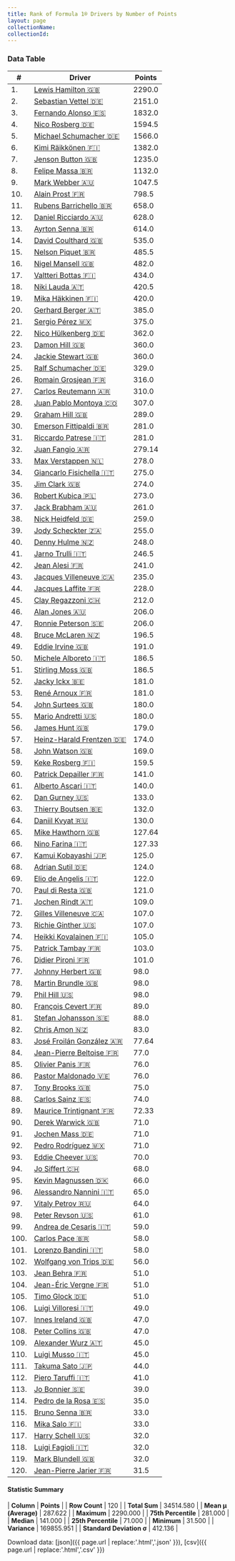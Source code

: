 ```yaml
---
title: Rank of Formula 1® Drivers by Number of Points
layout: page
collectionName: 
collectionId: 
---
```




<canvas id="chart" width="400" height="180"></canvas>
<script>
var data = {
    "datasets": [
        {
            "backgroundColor": [
                "#9C8E8D",
                "#9C8E8D",
                "#9C8E8D",
                "#9C8E8D",
                "#9C8E8D",
                "#9C8E8D",
                "#9C8E8D",
                "#9C8E8D",
                "#9C8E8D",
                "#9C8E8D",
                "#9C8E8D",
                "#9C8E8D",
                "#9C8E8D",
                "#9C8E8D",
                "#9C8E8D",
                "#9C8E8D",
                "#9C8E8D",
                "#9C8E8D",
                "#9C8E8D",
                "#9C8E8D",
                "#9C8E8D",
                "#9C8E8D",
                "#9C8E8D",
                "#9C8E8D",
                "#9C8E8D",
                "#9C8E8D",
                "#9C8E8D",
                "#9C8E8D",
                "#9C8E8D",
                "#9C8E8D",
                "#9C8E8D",
                "#9C8E8D",
                "#9C8E8D",
                "#9C8E8D",
                "#9C8E8D",
                "#9C8E8D",
                "#9C8E8D",
                "#9C8E8D",
                "#9C8E8D",
                "#9C8E8D",
                "#9C8E8D",
                "#9C8E8D",
                "#9C8E8D",
                "#9C8E8D",
                "#9C8E8D",
                "#9C8E8D",
                "#9C8E8D",
                "#9C8E8D",
                "#9C8E8D",
                "#9C8E8D",
                "#9C8E8D",
                "#9C8E8D",
                "#9C8E8D",
                "#9C8E8D",
                "#9C8E8D",
                "#9C8E8D",
                "#9C8E8D",
                "#9C8E8D",
                "#9C8E8D",
                "#9C8E8D",
                "#9C8E8D",
                "#9C8E8D",
                "#9C8E8D",
                "#9C8E8D",
                "#9C8E8D",
                "#9C8E8D",
                "#9C8E8D",
                "#9C8E8D",
                "#9C8E8D",
                "#9C8E8D",
                "#9C8E8D",
                "#9C8E8D",
                "#9C8E8D",
                "#9C8E8D",
                "#9C8E8D",
                "#9C8E8D",
                "#9C8E8D",
                "#9C8E8D",
                "#9C8E8D",
                "#9C8E8D",
                "#9C8E8D",
                "#9C8E8D",
                "#9C8E8D",
                "#9C8E8D",
                "#9C8E8D",
                "#9C8E8D",
                "#9C8E8D",
                "#9C8E8D",
                "#9C8E8D",
                "#9C8E8D",
                "#9C8E8D",
                "#9C8E8D",
                "#9C8E8D",
                "#9C8E8D",
                "#9C8E8D",
                "#9C8E8D",
                "#9C8E8D",
                "#9C8E8D",
                "#9C8E8D",
                "#9C8E8D",
                "#9C8E8D",
                "#9C8E8D",
                "#9C8E8D",
                "#9C8E8D",
                "#9C8E8D",
                "#9C8E8D",
                "#9C8E8D",
                "#9C8E8D",
                "#9C8E8D",
                "#9C8E8D",
                "#9C8E8D",
                "#9C8E8D",
                "#9C8E8D",
                "#9C8E8D",
                "#9C8E8D",
                "#9C8E8D",
                "#9C8E8D",
                "#9C8E8D",
                "#9C8E8D",
                "#9C8E8D"
            ],
            "borderColor": [
                "#1D181E",
                "#1D181E",
                "#1D181E",
                "#1D181E",
                "#1D181E",
                "#1D181E",
                "#1D181E",
                "#1D181E",
                "#1D181E",
                "#1D181E",
                "#1D181E",
                "#1D181E",
                "#1D181E",
                "#1D181E",
                "#1D181E",
                "#1D181E",
                "#1D181E",
                "#1D181E",
                "#1D181E",
                "#1D181E",
                "#1D181E",
                "#1D181E",
                "#1D181E",
                "#1D181E",
                "#1D181E",
                "#1D181E",
                "#1D181E",
                "#1D181E",
                "#1D181E",
                "#1D181E",
                "#1D181E",
                "#1D181E",
                "#1D181E",
                "#1D181E",
                "#1D181E",
                "#1D181E",
                "#1D181E",
                "#1D181E",
                "#1D181E",
                "#1D181E",
                "#1D181E",
                "#1D181E",
                "#1D181E",
                "#1D181E",
                "#1D181E",
                "#1D181E",
                "#1D181E",
                "#1D181E",
                "#1D181E",
                "#1D181E",
                "#1D181E",
                "#1D181E",
                "#1D181E",
                "#1D181E",
                "#1D181E",
                "#1D181E",
                "#1D181E",
                "#1D181E",
                "#1D181E",
                "#1D181E",
                "#1D181E",
                "#1D181E",
                "#1D181E",
                "#1D181E",
                "#1D181E",
                "#1D181E",
                "#1D181E",
                "#1D181E",
                "#1D181E",
                "#1D181E",
                "#1D181E",
                "#1D181E",
                "#1D181E",
                "#1D181E",
                "#1D181E",
                "#1D181E",
                "#1D181E",
                "#1D181E",
                "#1D181E",
                "#1D181E",
                "#1D181E",
                "#1D181E",
                "#1D181E",
                "#1D181E",
                "#1D181E",
                "#1D181E",
                "#1D181E",
                "#1D181E",
                "#1D181E",
                "#1D181E",
                "#1D181E",
                "#1D181E",
                "#1D181E",
                "#1D181E",
                "#1D181E",
                "#1D181E",
                "#1D181E",
                "#1D181E",
                "#1D181E",
                "#1D181E",
                "#1D181E",
                "#1D181E",
                "#1D181E",
                "#1D181E",
                "#1D181E",
                "#1D181E",
                "#1D181E",
                "#1D181E",
                "#1D181E",
                "#1D181E",
                "#1D181E",
                "#1D181E",
                "#1D181E",
                "#1D181E",
                "#1D181E",
                "#1D181E",
                "#1D181E",
                "#1D181E",
                "#1D181E",
                "#1D181E"
            ],
            "borderWidth": 1,
            "data": [
                2290.0,
                2151.0,
                1832.0,
                1594.5,
                1566.0,
                1382.0,
                1235.0,
                1132.0,
                1047.5,
                798.5,
                658.0,
                628.0,
                614.0,
                535.0,
                485.5,
                482.0,
                434.0,
                420.5,
                420.0,
                385.0,
                375.0,
                362.0,
                360.0,
                360.0,
                329.0,
                316.0,
                310.0,
                307.0,
                289.0,
                281.0,
                281.0,
                279.14,
                278.0,
                275.0,
                274.0,
                273.0,
                261.0,
                259.0,
                255.0,
                248.0,
                246.5,
                241.0,
                235.0,
                228.0,
                212.0,
                206.0,
                206.0,
                196.5,
                191.0,
                186.5,
                186.5,
                181.0,
                181.0,
                180.0,
                180.0,
                179.0,
                174.0,
                169.0,
                159.5,
                141.0,
                140.0,
                133.0,
                132.0,
                130.0,
                127.64,
                127.33,
                125.0,
                124.0,
                122.0,
                121.0,
                109.0,
                107.0,
                107.0,
                105.0,
                103.0,
                101.0,
                98.0,
                98.0,
                98.0,
                89.0,
                88.0,
                83.0,
                77.64,
                77.0,
                76.0,
                76.0,
                75.0,
                74.0,
                72.33,
                71.0,
                71.0,
                71.0,
                70.0,
                68.0,
                66.0,
                65.0,
                64.0,
                61.0,
                59.0,
                58.0,
                58.0,
                56.0,
                51.0,
                51.0,
                51.0,
                49.0,
                47.0,
                47.0,
                45.0,
                45.0,
                44.0,
                41.0,
                39.0,
                35.0,
                33.0,
                33.0,
                32.0,
                32.0,
                32.0,
                31.5
            ],
            "label": "Points"
        }
    ],
    "labels": [
        "Lewis Hamilton",
        "Sebastian Vettel",
        "Fernando Alonso",
        "Nico Rosberg",
        "Michael Schumacher",
        "Kimi Räikkönen",
        "Jenson Button",
        "Felipe Massa",
        "Mark Webber",
        "Alain Prost",
        "Rubens Barrichello",
        "Daniel Ricciardo",
        "Ayrton Senna",
        "David Coulthard",
        "Nelson Piquet",
        "Nigel Mansell",
        "Valtteri Bottas",
        "Niki Lauda",
        "Mika Häkkinen",
        "Gerhard Berger",
        "Sergio Pérez",
        "Nico Hülkenberg",
        "Damon Hill",
        "Jackie Stewart",
        "Ralf Schumacher",
        "Romain Grosjean",
        "Carlos Reutemann",
        "Juan Pablo Montoya",
        "Graham Hill",
        "Emerson Fittipaldi",
        "Riccardo Patrese",
        "Juan Fangio",
        "Max Verstappen",
        "Giancarlo Fisichella",
        "Jim Clark",
        "Robert Kubica",
        "Jack Brabham",
        "Nick Heidfeld",
        "Jody Scheckter",
        "Denny Hulme",
        "Jarno Trulli",
        "Jean Alesi",
        "Jacques Villeneuve",
        "Jacques Laffite",
        "Clay Regazzoni",
        "Alan Jones",
        "Ronnie Peterson",
        "Bruce McLaren",
        "Eddie Irvine",
        "Michele Alboreto",
        "Stirling Moss",
        "Jacky Ickx",
        "René Arnoux",
        "John Surtees",
        "Mario Andretti",
        "James Hunt",
        "Heinz-Harald Frentzen",
        "John Watson",
        "Keke Rosberg",
        "Patrick Depailler",
        "Alberto Ascari",
        "Dan Gurney",
        "Thierry Boutsen",
        "Daniil Kvyat",
        "Mike Hawthorn",
        "Nino Farina",
        "Kamui Kobayashi",
        "Adrian Sutil",
        "Elio de Angelis",
        "Paul di Resta",
        "Jochen Rindt",
        "Gilles Villeneuve",
        "Richie Ginther",
        "Heikki Kovalainen",
        "Patrick Tambay",
        "Didier Pironi",
        "Johnny Herbert",
        "Martin Brundle",
        "Phil Hill",
        "François Cevert",
        "Stefan Johansson",
        "Chris Amon",
        "José Froilán González",
        "Jean-Pierre Beltoise",
        "Olivier Panis",
        "Pastor Maldonado",
        "Tony Brooks",
        "Carlos Sainz",
        "Maurice Trintignant",
        "Derek Warwick",
        "Jochen Mass",
        "Pedro Rodríguez",
        "Eddie Cheever",
        "Jo Siffert",
        "Kevin Magnussen",
        "Alessandro Nannini",
        "Vitaly Petrov",
        "Peter Revson",
        "Andrea de Cesaris",
        "Carlos Pace",
        "Lorenzo Bandini",
        "Wolfgang von Trips",
        "Jean Behra",
        "Jean-Éric Vergne",
        "Timo Glock",
        "Luigi Villoresi",
        "Innes Ireland",
        "Peter Collins",
        "Alexander Wurz",
        "Luigi Musso",
        "Takuma Sato",
        "Piero Taruffi",
        "Jo Bonnier",
        "Pedro de la Rosa",
        "Bruno Senna",
        "Mika Salo",
        "Harry Schell",
        "Luigi Fagioli",
        "Mark Blundell",
        "Jean-Pierre Jarier"
    ]
};
var options = {
  legend: {
    display: false
  },
  scales: {
    xAxes: [{
      ticks: {
        beginAtZero: true,
        maxRotation: 180,
        display: window.innerWidth > 800
      }
    }],
    yAxes: [{
      ticks: {
        beginAtZero: true
      }
    }]
  },
  onResize: function(chart, size) {
    chart.options.scales.xAxes[0].ticks.display = size.width > 800;
  }
};
var chart = new Chart("chart", {
    data: data,
    type: 'bar',
    options: options
});
</script>



### Data Table

| # | Driver | Points |
|--|--|--|
| 1. | [Lewis Hamilton 🇬🇧](/f1/drivers/hamilton) | 2290.0 |
| 2. | [Sebastian Vettel 🇩🇪](/f1/drivers/vettel) | 2151.0 |
| 3. | [Fernando Alonso 🇪🇸](/f1/drivers/alonso) | 1832.0 |
| 4. | [Nico Rosberg 🇩🇪](/f1/drivers/rosberg) | 1594.5 |
| 5. | [Michael Schumacher 🇩🇪](/f1/drivers/michael_schumacher) | 1566.0 |
| 6. | [Kimi Räikkönen 🇫🇮](/f1/drivers/raikkonen) | 1382.0 |
| 7. | [Jenson Button 🇬🇧](/f1/drivers/button) | 1235.0 |
| 8. | [Felipe Massa 🇧🇷](/f1/drivers/massa) | 1132.0 |
| 9. | [Mark Webber 🇦🇺](/f1/drivers/webber) | 1047.5 |
| 10. | [Alain Prost 🇫🇷](/f1/drivers/prost) | 798.5 |
| 11. | [Rubens Barrichello 🇧🇷](/f1/drivers/barrichello) | 658.0 |
| 12. | [Daniel Ricciardo 🇦🇺](/f1/drivers/ricciardo) | 628.0 |
| 13. | [Ayrton Senna 🇧🇷](/f1/drivers/senna) | 614.0 |
| 14. | [David Coulthard 🇬🇧](/f1/drivers/coulthard) | 535.0 |
| 15. | [Nelson Piquet 🇧🇷](/f1/drivers/piquet) | 485.5 |
| 16. | [Nigel Mansell 🇬🇧](/f1/drivers/mansell) | 482.0 |
| 17. | [Valtteri Bottas 🇫🇮](/f1/drivers/bottas) | 434.0 |
| 18. | [Niki Lauda 🇦🇹](/f1/drivers/lauda) | 420.5 |
| 19. | [Mika Häkkinen 🇫🇮](/f1/drivers/hakkinen) | 420.0 |
| 20. | [Gerhard Berger 🇦🇹](/f1/drivers/berger) | 385.0 |
| 21. | [Sergio Pérez 🇲🇽](/f1/drivers/perez) | 375.0 |
| 22. | [Nico Hülkenberg 🇩🇪](/f1/drivers/hulkenberg) | 362.0 |
| 23. | [Damon Hill 🇬🇧](/f1/drivers/damon_hill) | 360.0 |
| 24. | [Jackie Stewart 🇬🇧](/f1/drivers/stewart) | 360.0 |
| 25. | [Ralf Schumacher 🇩🇪](/f1/drivers/ralf_schumacher) | 329.0 |
| 26. | [Romain Grosjean 🇫🇷](/f1/drivers/grosjean) | 316.0 |
| 27. | [Carlos Reutemann 🇦🇷](/f1/drivers/reutemann) | 310.0 |
| 28. | [Juan Pablo Montoya 🇨🇴](/f1/drivers/montoya) | 307.0 |
| 29. | [Graham Hill 🇬🇧](/f1/drivers/hill) | 289.0 |
| 30. | [Emerson Fittipaldi 🇧🇷](/f1/drivers/emerson_fittipaldi) | 281.0 |
| 31. | [Riccardo Patrese 🇮🇹](/f1/drivers/patrese) | 281.0 |
| 32. | [Juan Fangio 🇦🇷](/f1/drivers/fangio) | 279.14 |
| 33. | [Max Verstappen 🇳🇱](/f1/drivers/max_verstappen) | 278.0 |
| 34. | [Giancarlo Fisichella 🇮🇹](/f1/drivers/fisichella) | 275.0 |
| 35. | [Jim Clark 🇬🇧](/f1/drivers/clark) | 274.0 |
| 36. | [Robert Kubica 🇵🇱](/f1/drivers/kubica) | 273.0 |
| 37. | [Jack Brabham 🇦🇺](/f1/drivers/jack_brabham) | 261.0 |
| 38. | [Nick Heidfeld 🇩🇪](/f1/drivers/heidfeld) | 259.0 |
| 39. | [Jody Scheckter 🇿🇦](/f1/drivers/scheckter) | 255.0 |
| 40. | [Denny Hulme 🇳🇿](/f1/drivers/hulme) | 248.0 |
| 41. | [Jarno Trulli 🇮🇹](/f1/drivers/trulli) | 246.5 |
| 42. | [Jean Alesi 🇫🇷](/f1/drivers/alesi) | 241.0 |
| 43. | [Jacques Villeneuve 🇨🇦](/f1/drivers/villeneuve) | 235.0 |
| 44. | [Jacques Laffite 🇫🇷](/f1/drivers/laffite) | 228.0 |
| 45. | [Clay Regazzoni 🇨🇭](/f1/drivers/regazzoni) | 212.0 |
| 46. | [Alan Jones 🇦🇺](/f1/drivers/jones) | 206.0 |
| 47. | [Ronnie Peterson 🇸🇪](/f1/drivers/peterson) | 206.0 |
| 48. | [Bruce McLaren 🇳🇿](/f1/drivers/mclaren) | 196.5 |
| 49. | [Eddie Irvine 🇬🇧](/f1/drivers/irvine) | 191.0 |
| 50. | [Michele Alboreto 🇮🇹](/f1/drivers/alboreto) | 186.5 |
| 51. | [Stirling Moss 🇬🇧](/f1/drivers/moss) | 186.5 |
| 52. | [Jacky Ickx 🇧🇪](/f1/drivers/ickx) | 181.0 |
| 53. | [René Arnoux 🇫🇷](/f1/drivers/arnoux) | 181.0 |
| 54. | [John Surtees 🇬🇧](/f1/drivers/surtees) | 180.0 |
| 55. | [Mario Andretti 🇺🇸](/f1/drivers/mario_andretti) | 180.0 |
| 56. | [James Hunt 🇬🇧](/f1/drivers/hunt) | 179.0 |
| 57. | [Heinz-Harald Frentzen 🇩🇪](/f1/drivers/frentzen) | 174.0 |
| 58. | [John Watson 🇬🇧](/f1/drivers/watson) | 169.0 |
| 59. | [Keke Rosberg 🇫🇮](/f1/drivers/keke_rosberg) | 159.5 |
| 60. | [Patrick Depailler 🇫🇷](/f1/drivers/depailler) | 141.0 |
| 61. | [Alberto Ascari 🇮🇹](/f1/drivers/ascari) | 140.0 |
| 62. | [Dan Gurney 🇺🇸](/f1/drivers/gurney) | 133.0 |
| 63. | [Thierry Boutsen 🇧🇪](/f1/drivers/boutsen) | 132.0 |
| 64. | [Daniil Kvyat 🇷🇺](/f1/drivers/kvyat) | 130.0 |
| 65. | [Mike Hawthorn 🇬🇧](/f1/drivers/hawthorn) | 127.64 |
| 66. | [Nino Farina 🇮🇹](/f1/drivers/farina) | 127.33 |
| 67. | [Kamui Kobayashi 🇯🇵](/f1/drivers/kobayashi) | 125.0 |
| 68. | [Adrian Sutil 🇩🇪](/f1/drivers/sutil) | 124.0 |
| 69. | [Elio de Angelis 🇮🇹](/f1/drivers/angelis) | 122.0 |
| 70. | [Paul di Resta 🇬🇧](/f1/drivers/resta) | 121.0 |
| 71. | [Jochen Rindt 🇦🇹](/f1/drivers/rindt) | 109.0 |
| 72. | [Gilles Villeneuve 🇨🇦](/f1/drivers/gilles_villeneuve) | 107.0 |
| 73. | [Richie Ginther 🇺🇸](/f1/drivers/ginther) | 107.0 |
| 74. | [Heikki Kovalainen 🇫🇮](/f1/drivers/kovalainen) | 105.0 |
| 75. | [Patrick Tambay 🇫🇷](/f1/drivers/tambay) | 103.0 |
| 76. | [Didier Pironi 🇫🇷](/f1/drivers/pironi) | 101.0 |
| 77. | [Johnny Herbert 🇬🇧](/f1/drivers/herbert) | 98.0 |
| 78. | [Martin Brundle 🇬🇧](/f1/drivers/brundle) | 98.0 |
| 79. | [Phil Hill 🇺🇸](/f1/drivers/phil_hill) | 98.0 |
| 80. | [François Cevert 🇫🇷](/f1/drivers/cevert) | 89.0 |
| 81. | [Stefan Johansson 🇸🇪](/f1/drivers/johansson) | 88.0 |
| 82. | [Chris Amon 🇳🇿](/f1/drivers/amon) | 83.0 |
| 83. | [José Froilán González 🇦🇷](/f1/drivers/gonzalez) | 77.64 |
| 84. | [Jean-Pierre Beltoise 🇫🇷](/f1/drivers/beltoise) | 77.0 |
| 85. | [Olivier Panis 🇫🇷](/f1/drivers/panis) | 76.0 |
| 86. | [Pastor Maldonado 🇻🇪](/f1/drivers/maldonado) | 76.0 |
| 87. | [Tony Brooks 🇬🇧](/f1/drivers/brooks) | 75.0 |
| 88. | [Carlos Sainz 🇪🇸](/f1/drivers/sainz) | 74.0 |
| 89. | [Maurice Trintignant 🇫🇷](/f1/drivers/trintignant) | 72.33 |
| 90. | [Derek Warwick 🇬🇧](/f1/drivers/warwick) | 71.0 |
| 91. | [Jochen Mass 🇩🇪](/f1/drivers/mass) | 71.0 |
| 92. | [Pedro Rodríguez 🇲🇽](/f1/drivers/rodriguez) | 71.0 |
| 93. | [Eddie Cheever 🇺🇸](/f1/drivers/cheever) | 70.0 |
| 94. | [Jo Siffert 🇨🇭](/f1/drivers/siffert) | 68.0 |
| 95. | [Kevin Magnussen 🇩🇰](/f1/drivers/kevin_magnussen) | 66.0 |
| 96. | [Alessandro Nannini 🇮🇹](/f1/drivers/nannini) | 65.0 |
| 97. | [Vitaly Petrov 🇷🇺](/f1/drivers/petrov) | 64.0 |
| 98. | [Peter Revson 🇺🇸](/f1/drivers/revson) | 61.0 |
| 99. | [Andrea de Cesaris 🇮🇹](/f1/drivers/cesaris) | 59.0 |
| 100. | [Carlos Pace 🇧🇷](/f1/drivers/pace) | 58.0 |
| 101. | [Lorenzo Bandini 🇮🇹](/f1/drivers/bandini) | 58.0 |
| 102. | [Wolfgang von Trips 🇩🇪](/f1/drivers/trips) | 56.0 |
| 103. | [Jean Behra 🇫🇷](/f1/drivers/behra) | 51.0 |
| 104. | [Jean-Éric Vergne 🇫🇷](/f1/drivers/vergne) | 51.0 |
| 105. | [Timo Glock 🇩🇪](/f1/drivers/glock) | 51.0 |
| 106. | [Luigi Villoresi 🇮🇹](/f1/drivers/villoresi) | 49.0 |
| 107. | [Innes Ireland 🇬🇧](/f1/drivers/ireland) | 47.0 |
| 108. | [Peter Collins 🇬🇧](/f1/drivers/collins) | 47.0 |
| 109. | [Alexander Wurz 🇦🇹](/f1/drivers/wurz) | 45.0 |
| 110. | [Luigi Musso 🇮🇹](/f1/drivers/musso) | 45.0 |
| 111. | [Takuma Sato 🇯🇵](/f1/drivers/sato) | 44.0 |
| 112. | [Piero Taruffi 🇮🇹](/f1/drivers/taruffi) | 41.0 |
| 113. | [Jo Bonnier 🇸🇪](/f1/drivers/bonnier) | 39.0 |
| 114. | [Pedro de la Rosa 🇪🇸](/f1/drivers/rosa) | 35.0 |
| 115. | [Bruno Senna 🇧🇷](/f1/drivers/bruno_senna) | 33.0 |
| 116. | [Mika Salo 🇫🇮](/f1/drivers/salo) | 33.0 |
| 117. | [Harry Schell 🇺🇸](/f1/drivers/schell) | 32.0 |
| 118. | [Luigi Fagioli 🇮🇹](/f1/drivers/fagioli) | 32.0 |
| 119. | [Mark Blundell 🇬🇧](/f1/drivers/blundell) | 32.0 |
| 120. | [Jean-Pierre Jarier 🇫🇷](/f1/drivers/jarier) | 31.5 |

#### Statistic Summary

| **Column** | **Points** |
| **Row Count** | 120 |
| **Total Sum** | 34514.580 |
| **Mean μ (Average)** | 287.622 |
| **Maximum** | 2290.000 |
| **75th Percentile** | 281.000 |
| **Median** | 141.000 |
| **25th Percentile** | 71.000 |
| **Minimum** | 31.500 |
| **Variance** | 169855.951 |
| **Standard Deviation σ** | 412.136 |

Download data: [json]({{ page.url | replace:'.html','.json' }}), [csv]({{ page.url | replace:'.html','.csv' }})
